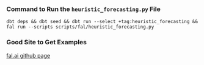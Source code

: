 ### Command to Run the `heuristic_forecasting.py` File
`dbt deps && dbt seed && dbt run --select +tag:heuristic_forecasting && fal run --scripts scripts/fal/heuristic_forecasting.py`

### Good Site to Get Examples
[fal.ai github page](https://github.com/fal-ai/fal)
